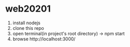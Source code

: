 # web20201
1. install nodejs
2. clone this repo
3. open terminal(in project's root directory) -> npm start
4. browse http://localhost:3000/

